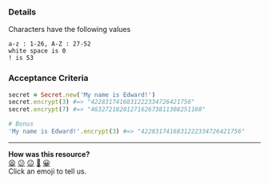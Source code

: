 ### Details

Characters have the following values
```
a-z : 1-26, A-Z : 27-52
white space is 0
! is 53
```

### Acceptance Criteria
```ruby
secret = Secret.new('My name is Edward!')
secret.encrypt(3) #=> "4228317416831222334726421756"
secret.encrypt(7) #=> "4632721820127162673811308251160"

# Bonus
'My name is Edward!'.encrypt(3) #=> "4228317416831222334726421756"
```

<!-- BEGIN GENERATED SECTION DO NOT EDIT -->

---

**How was this resource?**  
[😫](https://airtable.com/shrUJ3t7KLMqVRFKR?prefill_Repository=skills-workshops&prefill_File=practicals/adventures/cipher-world/part2.md&prefill_Sentiment=😫) [😕](https://airtable.com/shrUJ3t7KLMqVRFKR?prefill_Repository=skills-workshops&prefill_File=practicals/adventures/cipher-world/part2.md&prefill_Sentiment=😕) [😐](https://airtable.com/shrUJ3t7KLMqVRFKR?prefill_Repository=skills-workshops&prefill_File=practicals/adventures/cipher-world/part2.md&prefill_Sentiment=😐) [🙂](https://airtable.com/shrUJ3t7KLMqVRFKR?prefill_Repository=skills-workshops&prefill_File=practicals/adventures/cipher-world/part2.md&prefill_Sentiment=🙂) [😀](https://airtable.com/shrUJ3t7KLMqVRFKR?prefill_Repository=skills-workshops&prefill_File=practicals/adventures/cipher-world/part2.md&prefill_Sentiment=😀)  
Click an emoji to tell us.

<!-- END GENERATED SECTION DO NOT EDIT -->
